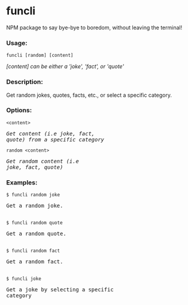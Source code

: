 # funcli
NPM package to say bye-bye to boredom, without leaving the terminal!


### Usage: 
  `funcli [random] [content]`

_[content] can be either a 'joke', 'fact', or 'quote'_

### Description:
  Get random jokes, quotes, facts, etc., or select a specific category.

### Options:
  `<content>`                   _<pre>Get content (i.e joke, fact, quote) from a specific category</pre>_
  
  `random <content>`            _<pre>Get random content (i.e joke, fact, quote)</pre>_

### Examples:
  `$ funcli random joke`      <pre>Get a random joke. </pre><br/>
  `$ funcli random quote`     <pre>Get a random quote.</pre> <br/>
  `$ funcli random fact`      <pre>Get a random fact.</pre> <br/>
  `$ funcli joke`             <pre>Get a joke by selecting a specific category</pre> <br/>

